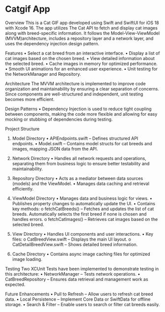 # Catgif App
Overview
This is a Cat GIF app developed using Swift and SwiftUI for iOS 18 with Xcode 16. The app utilizes The Cat API to fetch and display cat images along with breed-specific information. It follows the Model-View-ViewModel (MVVM)architecture, includes a repository layer and a network layer, and uses the dependency injection design pattern.

Features
•	Select a cat breed from an interactive interface.
•	Display a list of cat images based on the chosen breed.
•	View detailed information about the selected breed.
•	Cache images in memory for optimized performance.
•	Smooth UI animations for an enhanced user experience.
•	Unit testing for the NetworkManager and Repository.

Architecture
The MVVM architecture is implemented to improve code organization and maintainability by ensuring a clear separation of concerns. Since components are well-structured and independent, unit testing becomes more efficient.

Design Patterns
•	Dependency Injection is used to reduce tight coupling between components, making the code more flexible and allowing for easy mocking or stubbing of dependencies during testing.

Project Structure

1. Model Directory
•	APIEndpoints.swift – Defines structured API endpoints.
•	Model.swift – Contains model structs for cat breeds and images, mapping JSON data from the API.

3. Network Directory
•	Handles all network requests and operations, separating them from business logic to ensure better testability and maintainability.

4. Repository Directory
•	Acts as a mediator between data sources (models) and the ViewModel.
•	Manages data caching and retrieval efficiently.

6. ViewModel Directory
•	Manages data and business logic for views.
•	Publishes property changes to automatically update the UI.
•	Contains key methods:
o	fetchCatBreeds() – Fetches and updates the list of cat breeds. Automatically selects the first breed if none is chosen and handles errors.
o	fetchCatImages() – Retrieves cat images based on the selected breed.

8. View Directory
•	Handles UI components and user interactions.
•	Key files:
o	CatBreedView.swift – Displays the main UI layout.
o	CatDetailBreedView.swift – Shows detailed breed information.

11. Cache Directory
•	Contains async image caching files for optimized image loading.

Testing
Two XCUnit Tests have been implemented to demonstrate testing in this architecture:
•	NetworkManager – Tests network operations.
•	CatBreedRepository – Ensures data retrieval and management work as expected.

Future Enhancements
•	Pull to Refresh – Allow users to refresh cat breed data.
•	Local Persistence – Implement Core Data or SwiftData for offline storage.
•	Search & Filter – Enable users to search or filter cat breeds easily.

 
